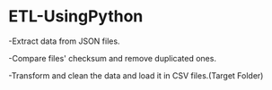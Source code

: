 # ETL-UsingPython

-Extract data from JSON files.

-Compare files' checksum and remove duplicated ones.

-Transform and clean the data and load it in CSV files.(Target Folder)
